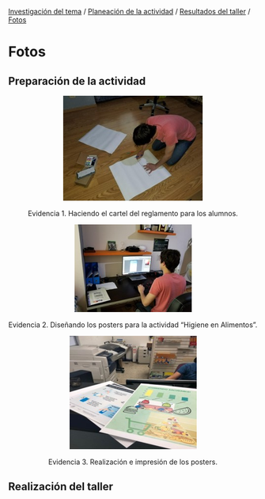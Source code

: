 [Investigación del tema](index.md) / [Planeación de la actividad](planeacion_de_la_actividad.md) / [Resultados del taller](resultados_del_taller.md) / [Fotos](fotos.md)

# Fotos

## Preparación de la actividad

<p align="center"><img src="Picture2.jpg"></p>
<p style="text-align: center;">Evidencia 1. Haciendo el cartel del reglamento para los alumnos.</p>

<p align="center"><img src="Picture3.jpg"></p>
<p style="text-align: center;">Evidencia 2. Diseñando los posters para la actividad “Higiene en Alimentos”.</p>

<p align="center"><img src="Picture4.jpg"></p>
<p style="text-align: center;">Evidencia 3. Realización e impresión de los posters.</p>

## Realización del taller
